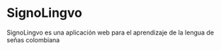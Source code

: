 # SignoLingvo
SignoLingvo es una aplicación web para el aprendizaje de la lengua de señas colombiana
